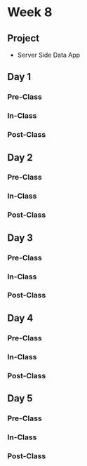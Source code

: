 # Week 8

## Project

* Server Side Data App

## Day 1

### Pre-Class

### In-Class

### Post-Class

## Day 2

### Pre-Class

### In-Class

### Post-Class

## Day 3

### Pre-Class

### In-Class

### Post-Class

## Day 4

### Pre-Class

### In-Class

### Post-Class

## Day 5

### Pre-Class

### In-Class

### Post-Class

